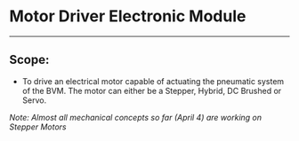 # Motor Driver Electronic Module
---
## Scope:
- To drive an electrical motor capable of actuating the pneumatic system of the BVM. The motor can either be a Stepper, Hybrid, DC Brushed or Servo.

*Note: Almost all mechanical concepts so far (April 4) are working on Stepper Motors*

